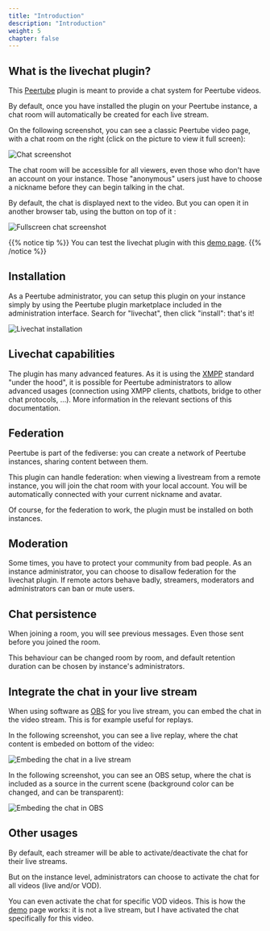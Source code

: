 ```yaml
---
title: "Introduction"
description: "Introduction"
weight: 5
chapter: false
---
```


## What is the livechat plugin?

This [Peertube](https://joinpeertube.org/) plugin is meant to provide a chat system for Peertube videos.

By default, once you have installed the plugin on your Peertube instance, a chat room will automatically be created for each live stream.

On the following screenshot, you can see a classic Peertube video page, with a chat room on the right (click on the picture to view it full screen):

![Chat screenshot](/peertube-plugin-livechat/images/chat.png?classes=shadow,border&height=200px)

The chat room will be accessible for all viewers, even those who don't have an account on your instance. Those "anonymous" users just have to choose a nickname before they can begin talking in the chat.

By default, the chat is displayed next to the video.
But you can open it in another browser tab, using the button on top of it :

![Fullscreen chat screenshot](/peertube-plugin-livechat/images/fullscreen.png?classes=shadow,border&height=200px)

{{% notice tip %}}
You can test the livechat plugin with this [demo page](https://www.yiny.org/w/399a8d13-d4cf-4ef2-b843-98530a8ccbae).
{{% /notice %}}

## Installation

As a Peertube administrator, you can setup this plugin on your instance simply by using the Peertube plugin marketplace included in the administration interface.
Search for "livechat", then click "install": that's it!

![Livechat installation](/peertube-plugin-livechat/images/installation.png?classes=shadow,border&height=200px)

## Livechat capabilities

The plugin has many advanced features.
As it is using the [XMPP](https://xmpp.org/) standard "under the hood", it is possible for Peertube administrators to allow advanced usages (connection using XMPP clients, chatbots, bridge to other chat protocols, ...).
More information in the relevant sections of this documentation.

## Federation

Peertube is part of the fediverse: you can create a network of Peertube instances, sharing content between them.

This plugin can handle federation: when viewing a livestream from a remote instance, you will join the chat room with your local account.
You will be automatically connected with your current nickname and avatar.

Of course, for the federation to work, the plugin must be installed on both instances.

## Moderation

Some times, you have to protect your community from bad people.
As an instance administrator, you can choose to disallow federation for the livechat plugin.
If remote actors behave badly, streamers, moderators and administrators can ban or mute users.

## Chat persistence

When joining a room, you will see previous messages.
Even those sent before you joined the room.

This behaviour can be changed room by room, and default retention duration can be chosen by instance's administrators.

## Integrate the chat in your live stream

When using software as [OBS](https://obsproject.com) for you live stream, you can embed the chat in the video stream.
This is for example useful for replays.

In the following screenshot, you can see a live replay, where the chat content is embeded on bottom of the video:

![Embeding the chat in a live stream](/peertube-plugin-livechat/images/embed_chat_in_livestream.png?classes=shadow,border&height=200px)

In the following screenshot, you can see an OBS setup, where the chat is included as a source in the current scene (background color can be changed, and can be transparent):

![Embeding the chat in OBS](/peertube-plugin-livechat/images/embed_chat_in_obs.png?classes=shadow,border&height=200px)

## Other usages

By default, each streamer will be able to activate/deactivate the chat for their live streams.

But on the instance level, administrators can choose to activate the chat for all videos (live and/or VOD).

You can even activate the chat for specific VOD videos.
This is how the [demo](https://www.yiny.org/w/399a8d13-d4cf-4ef2-b843-98530a8ccbae) page works: it is not a live stream, but I have activated the chat specifically for this video.
